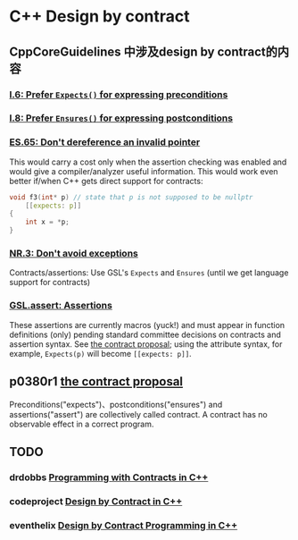 # C++ Design by contract

## CppCoreGuidelines 中涉及design by contract的内容

### [I.6: Prefer `Expects()` for expressing preconditions](https://github.com/isocpp/CppCoreGuidelines/blob/master/CppCoreGuidelines.md#Ri-expects)

### [I.8: Prefer `Ensures()` for expressing postconditions](https://github.com/isocpp/CppCoreGuidelines/blob/master/CppCoreGuidelines.md#Ri-ensures)



### [ES.65: Don't dereference an invalid pointer](https://github.com/isocpp/CppCoreGuidelines/blob/master/CppCoreGuidelines.md#es65-dont-dereference-an-invalid-pointer)

This would carry a cost only when the assertion checking was enabled and would give a compiler/analyzer useful information. This would work even better if/when C++ gets direct support for contracts:

```C++
void f3(int* p) // state that p is not supposed to be nullptr
    [[expects: p]]
{
    int x = *p;
}
```

### [NR.3: Don't avoid exceptions](https://github.com/isocpp/CppCoreGuidelines/blob/master/CppCoreGuidelines.md#nr3-dont-avoid-exceptions)

Contracts/assertions: Use GSL's `Expects` and `Ensures` (until we get language support for contracts)



### [GSL.assert: Assertions](https://github.com/isocpp/CppCoreGuidelines/blob/master/CppCoreGuidelines.md#gslassert-assertions)



These assertions are currently macros (yuck!) and must appear in function definitions (only) pending standard committee decisions on contracts and assertion syntax. See [the contract proposal](http://www.open-std.org/jtc1/sc22/wg21/docs/papers/2016/p0380r1.pdf); using the attribute syntax, for example, `Expects(p)` will become `[[expects: p]]`.





## p0380r1 [the contract proposal](http://www.open-std.org/jtc1/sc22/wg21/docs/papers/2016/p0380r1.pdf)

Preconditions("expects")、postconditions("ensures") and assertions("assert") are collectively called contract. A contract has no observable effect in a correct program.



## TODO

### drdobbs [Programming with Contracts in C++](https://www.drdobbs.com/cpp/programming-with-contracts-in-c/184405997)



### codeproject [Design by Contract in C++](https://www.codeproject.com/Articles/8293/Design-by-Contract-in-C)



### eventhelix [Design by Contract Programming in C++](https://www.eventhelix.com/RealtimeMantra/Object_Oriented/design_by_contract.htm)

